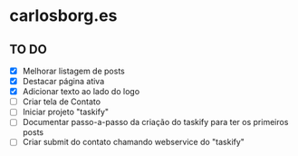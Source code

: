 # carlosborg.es

## TO DO

- [x] Melhorar listagem de posts
- [x] Destacar página ativa
- [x] Adicionar texto ao lado do logo
- [ ] Criar tela de Contato
- [ ] Iniciar projeto "taskify"
- [ ] Documentar passo-a-passo da criação do taskify para ter os primeiros posts
- [ ] Criar submit do contato chamando webservice do "taskify"
